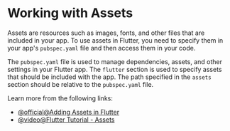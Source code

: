 # Working with Assets

Assets are resources such as images, fonts, and other files that are included in your app. To use assets in Flutter, you need to specify them in your app's `pubspec.yaml` file and then access them in your code.

The `pubspec.yaml` file is used to manage dependencies, assets, and other settings in your Flutter app. The `flutter` section is used to specify assets that should be included with the app. The path specified in the `assets` section should be relative to the `pubspec.yaml` file.

Learn more from the following links:

- [@official@Adding Assets in Flutter](https://docs.flutter.dev/development/ui/assets-and-images)
- [@video@Flutter Tutorial - Assets](https://www.youtube.com/watch?v=Hxh6nNHSUjo)
